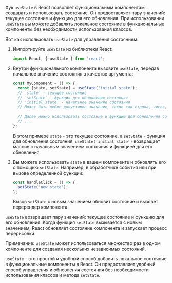 Хук `useState` в React позволяет функциональным компонентам создавать и использовать состояние. Он предоставляет пару значений: текущее состояние и функцию для его обновления. При использовании `useState` вы можете добавлять локальное состояние в функциональные компоненты без необходимости использования классов.

Вот как использовать `useState` для управления состоянием:

1. Импортируйте `useState` из библиотеки React:

   ```javascript
   import React, { useState } from 'react';
   ```

2. Внутри функционального компонента вызовите `useState`, передав начальное значение состояния в качестве аргумента:

   ```javascript
   const MyComponent = () => {
     const [state, setState] = useState('initial state');
     // `state` - текущее состояние
     // `setState` - функция для обновления состояния
     // 'initial state' - начальное значение состояния
     // Может быть любое допустимое значение, такое как строка, число, объект или массив

     // Далее можно использовать состояние и функцию для обновления состояния в компоненте
     // ...
   };
   ```

   В этом примере `state` - это текущее состояние, а `setState` - функция для обновления состояния. `useState('initial state')` возвращает массив с начальным значением состояния и функцией для его обновления.

3. Вы можете использовать `state` в вашем компоненте и обновлять его с помощью `setState`. Например, в обработчике события или при вызове определенной функции:

   ```javascript
   const handleClick = () => {
     setState('new state');
   };
   ```

   Вызов `setState` с новым значением обновит состояние и вызовет перерендер компонента.

`useState` возвращает пару значений: текущее состояние и функцию для его обновления. Когда функция `setState` вызывается с новым значением, React обновляет состояние компонента и запускает процесс перерисовки.

Примечание: `useState` может использоваться множество раз в одном компоненте для создания нескольких независимых состояний.

`useState` - это простой и удобный способ добавить локальное состояние в функциональные компоненты в React. Он предоставляет удобный способ управления и обновления состояния без необходимости использования классов и метода `setState`.